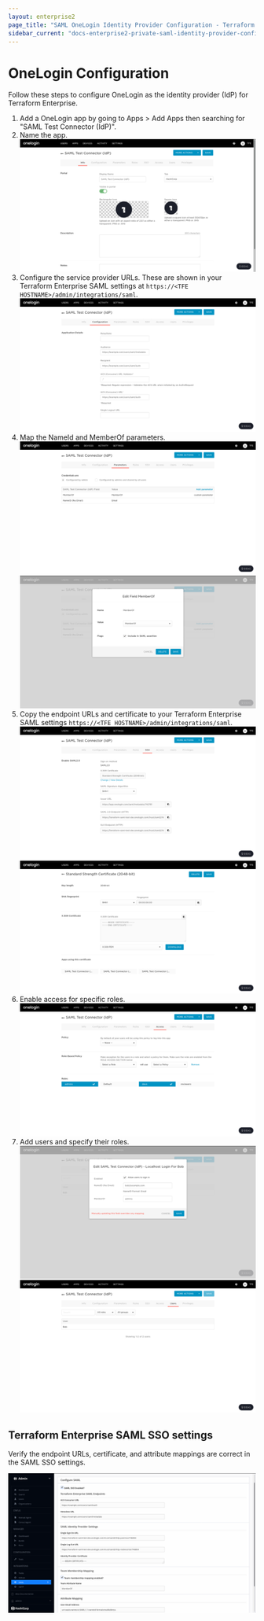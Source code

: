 ```yaml
---
layout: enterprise2
page_title: "SAML OneLogin Identity Provider Configuration - Terraform Enterprise"
sidebar_current: "docs-enterprise2-private-saml-identity-provider-configuration-onelogin"
---
```


# OneLogin Configuration

Follow these steps to configure OneLogin as the identity provider (IdP) for Terraform Enterprise.

1. Add a OneLogin app by going to Apps > Add Apps then searching for "SAML Test Connector (IdP)".
2. Name the app.
  ![image](./images/sso-onelogin-info.png)
3. Configure the service provider URLs. These are shown in your Terraform Enterprise SAML settings at `https://<TFE HOSTNAME>/admin/integrations/saml`.
  ![image](./images/sso-onelogin-configuration.png)
4. Map the NameId and MemberOf parameters.
  ![image](./images/sso-onelogin-parameters.png)
  ![image](./images/sso-onelogin-parameters-memberof.png)
5. Copy the endpoint URLs and certificate to your Terraform Enterprise SAML settings `https://<TFE HOSTNAME>/admin/integrations/saml`.
  ![image](./images/sso-onelogin-sso.png)
  ![image](./images/sso-onelogin-sso-certificate.png)
6. Enable access for specific roles.
  ![image](./images/sso-onelogin-access.png)
7. Add users and specify their roles.
  ![image](./images/sso-onelogin-users-fields.png)
  ![image](./images/sso-onelogin-users.png)

## Terraform Enterprise SAML SSO settings

Verify the endpoint URLs, certificate, and attribute mappings are correct in the SAML SSO settings.

![image](./images/sso-tfe-admin.png)

